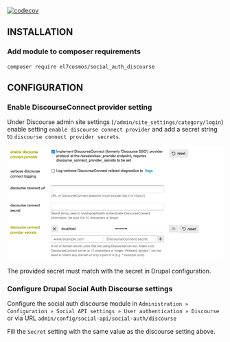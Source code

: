 [![codecov](https://codecov.io/gh/el7cosmos/social_auth_discourse/branch/main/graph/badge.svg?token=lkC0Ugf1t6)](https://codecov.io/gh/el7cosmos/social_auth_discourse)

## INSTALLATION

### Add module to composer requirements
```shell
composer require el7cosmos/social_auth_discourse
```

## CONFIGURATION

### Enable DiscourseConnect provider setting
Under Discourse admin site settings (`/admin/site_settings/category/login`) enable setting `enable discourse connect provider` and add a secret string to `discourse connect provider secrets`.

![DiscourseConnect settings](settings.png)

The provided secret must match with the secret in Drupal configuration.

### Configure Drupal Social Auth Discourse settings
Configure the social auth discourse module in `Administration » Configuration » Social API settings » User authentication » Discourse` or via URL `admin/config/social-api/social-auth/discourse`

Fill the `Secret` setting with the same value as the discourse setting above.
